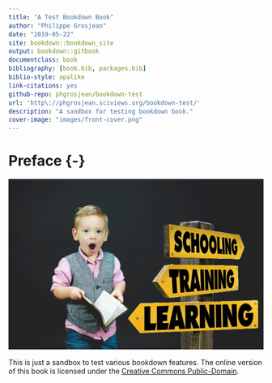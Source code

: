 ```yaml
--- 
title: "A Test Bookdown Book"
author: "Philippe Grosjean"
date: "2019-05-22"
site: bookdown::bookdown_site
output: bookdown::gitbook
documentclass: book
bibliography: [book.bib, packages.bib]
biblio-style: apalike
link-citations: yes
github-repo: phgrosjean/bookdown-test
url: 'http\://phgrosjean.sciviews.org/bookdown-test/'
description: "A sandbox for testing bookdown book."
cover-image: "images/front-cover.png"
---
```


# Preface {-}

![](images/front-cover.png)

This is just a sandbox to test various bookdown features. The online version of this book is licensed under the [Creative Commons Public-Domain](http://creativecommons.org/publicdomain/zero/1.0/).



